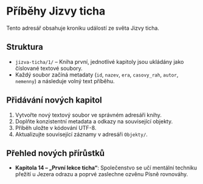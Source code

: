 # Příběhy Jizvy ticha

Tento adresář obsahuje kroniku událostí ze světa Jizvy ticha.

## Struktura

- `jizva-ticha/1/` – Kniha první, jednotlivé kapitoly jsou ukládány jako číslované textové soubory.
- Každý soubor začíná metadaty (`id`, `nazev`, `era`, `casovy_rah`, `autor`, `nemenny`) a následuje volný text příběhu.

## Přidávání nových kapitol

1. Vytvořte nový textový soubor ve správném adresáři knihy.
2. Doplňte konzistentní metadata a odkazy na související objekty.
3. Příběh uložte v kódování UTF-8.
4. Aktualizujte související záznamy v adresáři `Objekty/`.

## Přehled nových přírůstků

- **Kapitola 14 – „První lekce ticha“**: Společenstvo se učí mentální techniku přežití u Jezera odrazu a poprvé zaslechne ozvěnu Písně rovnováhy.
